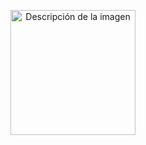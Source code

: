 <p align="center">
  <img src="https://github.com/JosselynVera/Tarea_Navigation_Web/assets/151960853/162216b9-acf2-4449-82ba-b33032ab5910" alt="Descripción de la imagen" width="200">
</p>
